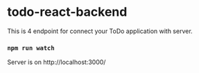 # todo-react-backend
This is 4  endpoint for connect your ToDo application with server.


### `npm run watch`

Server is on http://localhost:3000/
